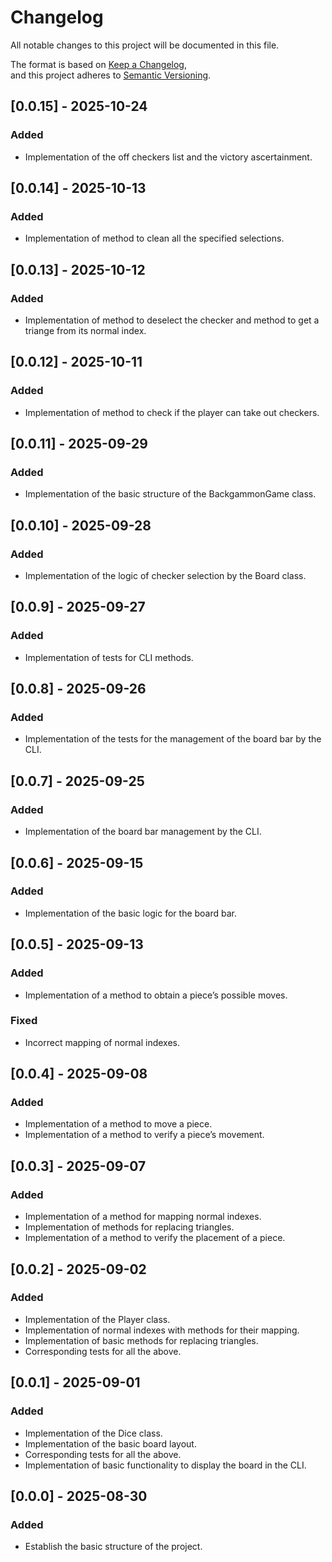# Changelog

All notable changes to this project will be documented in this file.  

The format is based on [Keep a Changelog](https://keepachangelog.com/en/1.1.0/),  
and this project adheres to [Semantic Versioning](https://semver.org/spec/v2.0.0.html).

## [0.0.15] - 2025-10-24

### Added
- Implementation of the off checkers list and the victory ascertainment.

## [0.0.14] - 2025-10-13

### Added
- Implementation of method to clean all the specified selections.

## [0.0.13] - 2025-10-12

### Added
- Implementation of method to deselect the checker and method to get a triange from its normal index.

## [0.0.12] - 2025-10-11

### Added
- Implementation of method to check if the player can take out checkers.

## [0.0.11] - 2025-09-29

### Added
- Implementation of the basic structure of the BackgammonGame class.

## [0.0.10] - 2025-09-28

### Added
- Implementation of the logic of checker selection by the Board class.

## [0.0.9] - 2025-09-27

### Added
- Implementation of tests for CLI methods.

## [0.0.8] - 2025-09-26

### Added
- Implementation of the tests for the management of the board bar by the CLI.

## [0.0.7] - 2025-09-25

### Added
- Implementation of the board bar management by the CLI.

## [0.0.6] - 2025-09-15

### Added
- Implementation of the basic logic for the board bar.

## [0.0.5] - 2025-09-13

### Added
- Implementation of a method to obtain a piece’s possible moves.

### Fixed
- Incorrect mapping of normal indexes.

## [0.0.4] - 2025-09-08

### Added
- Implementation of a method to move a piece.
- Implementation of a method to verify a piece’s movement.

## [0.0.3] - 2025-09-07

### Added
- Implementation of a method for mapping normal indexes.
- Implementation of methods for replacing triangles.
- Implementation of a method to verify the placement of a piece.

## [0.0.2] - 2025-09-02

### Added
- Implementation of the Player class.
- Implementation of normal indexes with methods for their mapping.
- Implementation of basic methods for replacing triangles.
- Corresponding tests for all the above.

## [0.0.1] - 2025-09-01

### Added
- Implementation of the Dice class.
- Implementation of the basic board layout.
- Corresponding tests for all the above.
- Implementation of basic functionality to display the board in the CLI.

## [0.0.0] - 2025-08-30

### Added
- Establish the basic structure of the project.